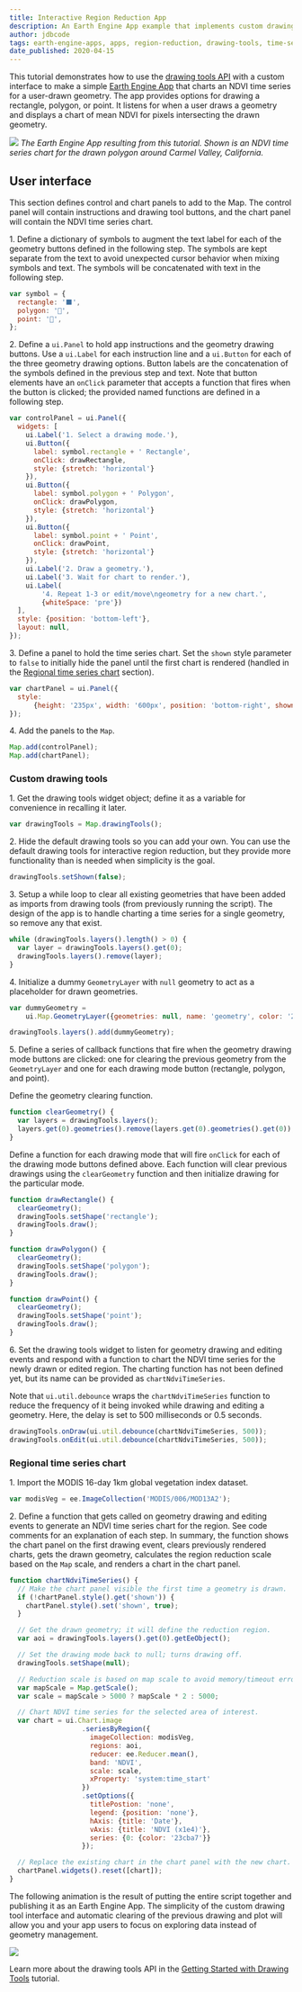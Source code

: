 ```yaml
---
title: Interactive Region Reduction App
description: An Earth Engine App example that implements custom drawing tools to simplify interactive regional time series charting.
author: jdbcode
tags: earth-engine-apps, apps, region-reduction, drawing-tools, time-series
date_published: 2020-04-15
---
```

<!--
Copyright 2020 The Google Earth Engine Community Authors

Licensed under the Apache License, Version 2.0 (the "License");
you may not use this file except in compliance with the License.
You may obtain a copy of the License at

https://www.apache.org/licenses/LICENSE-2.0

Unless required by applicable law or agreed to in writing, software
distributed under the License is distributed on an "AS IS" BASIS,
WITHOUT WARRANTIES OR CONDITIONS OF ANY KIND, either express or implied.
See the License for the specific language governing permissions and
limitations under the License.
-->

This tutorial demonstrates how to use the [drawing tools
API](https://developers.google.com/earth-engine/ui_widgets#ui.map.drawingtools)
with a custom interface to make a simple [Earth Engine
App](https://developers.google.com/earth-engine/apps) that charts an NDVI
time series for a user-drawn geometry. The app provides options for drawing a
rectangle, polygon, or point. It listens for when a user draws a geometry and
displays a chart of mean NDVI for pixels intersecting the drawn geometry.

![](app-img.jpg)
_The Earth Engine App resulting from this
tutorial. Shown is an NDVI time series chart for the drawn polygon around
Carmel Valley, California._

## User interface

This section defines control and chart panels to add to the Map. The control
panel will contain instructions and drawing tool buttons, and the chart panel
will contain the NDVI time series chart.

1\. Define a dictionary of symbols to augment the text label for each of the
geometry buttons defined in the following step. The symbols are kept separate
from the text to avoid unexpected cursor behavior when mixing symbols and
text. The symbols will be concatenated with text in the following step.

```js
var symbol = {
  rectangle: '⬛',
  polygon: '🔺',
  point: '📍',
};
```

2\. Define a `ui.Panel` to hold app instructions and the geometry drawing
buttons. Use a `ui.Label` for each instruction line and a `ui.Button` for
each of the three geometry drawing options. Button labels are the
concatenation of the symbols defined in the previous step and text. Note that
button elements have an `onClick` parameter that accepts a function that
fires when the button is clicked; the provided named functions are defined in
a following step.

```js
var controlPanel = ui.Panel({
  widgets: [
    ui.Label('1. Select a drawing mode.'),
    ui.Button({
      label: symbol.rectangle + ' Rectangle',
      onClick: drawRectangle,
      style: {stretch: 'horizontal'}
    }),
    ui.Button({
      label: symbol.polygon + ' Polygon',
      onClick: drawPolygon,
      style: {stretch: 'horizontal'}
    }),
    ui.Button({
      label: symbol.point + ' Point',
      onClick: drawPoint,
      style: {stretch: 'horizontal'}
    }),
    ui.Label('2. Draw a geometry.'),
    ui.Label('3. Wait for chart to render.'),
    ui.Label(
        '4. Repeat 1-3 or edit/move\ngeometry for a new chart.',
        {whiteSpace: 'pre'})
  ],
  style: {position: 'bottom-left'},
  layout: null,
});
```

3\. Define a panel to hold the time series chart. Set the `shown` style
parameter to `false` to initially hide the panel until the first chart is
rendered (handled in the
[Regional time series chart](#Regional-time-series-chart) section).

```js
var chartPanel = ui.Panel({
  style:
      {height: '235px', width: '600px', position: 'bottom-right', shown: false}
});
```

4\. Add the panels to the `Map`.

```js
Map.add(controlPanel);
Map.add(chartPanel);
```

### Custom drawing tools

1\. Get the drawing tools widget object; define it as a variable for
convenience in recalling it later.

```js
var drawingTools = Map.drawingTools();
```

2\. Hide the default drawing tools so you can add your own. You can use the
default drawing tools for interactive region reduction, but they provide more
functionality than is needed when simplicity is the goal.

```js
drawingTools.setShown(false);
```

3\. Setup a while loop to clear all existing geometries that have been added
as imports from drawing tools (from previously running the script). The
design of the app is to handle charting a time series for a single geometry,
so remove any that exist.

```js
while (drawingTools.layers().length() > 0) {
  var layer = drawingTools.layers().get(0);
  drawingTools.layers().remove(layer);
}
```

4\. Initialize a dummy `GeometryLayer` with `null` geometry to act as a
placeholder for drawn geometries.

```js
var dummyGeometry =
    ui.Map.GeometryLayer({geometries: null, name: 'geometry', color: '23cba7'});

drawingTools.layers().add(dummyGeometry);
```

5\. Define a series of callback functions that fire when the geometry drawing
mode buttons are clicked: one for clearing the previous geometry from the
`GeometryLayer` and one for each drawing mode button
(rectangle, polygon, and point).

Define the geometry clearing function.

```js
function clearGeometry() {
  var layers = drawingTools.layers();
  layers.get(0).geometries().remove(layers.get(0).geometries().get(0));
}
```

Define a function for each drawing mode that will fire `onClick` for each of
the drawing mode buttons defined above. Each function will clear previous
drawings using the `clearGeometry` function and then initialize drawing for
the particular mode.

```js
function drawRectangle() {
  clearGeometry();
  drawingTools.setShape('rectangle');
  drawingTools.draw();
}

function drawPolygon() {
  clearGeometry();
  drawingTools.setShape('polygon');
  drawingTools.draw();
}

function drawPoint() {
  clearGeometry();
  drawingTools.setShape('point');
  drawingTools.draw();
}
```

6\. Set the drawing tools widget to listen for geometry drawing and editing
events and respond with a function to chart the NDVI time series for the
newly drawn or edited region. The charting function has not
been defined yet, but its name can be provided as `chartNdviTimeSeries`.

Note that `ui.util.debounce` wraps the `chartNdviTimeSeries` function to
reduce the frequency of it being invoked while drawing and editing a
geometry. Here, the delay is set to 500 milliseconds or 0.5 seconds.

```js
drawingTools.onDraw(ui.util.debounce(chartNdviTimeSeries, 500));
drawingTools.onEdit(ui.util.debounce(chartNdviTimeSeries, 500));
```

### Regional time series chart

1\. Import the MODIS 16-day 1km global vegetation index dataset.

```js
var modisVeg = ee.ImageCollection('MODIS/006/MOD13A2');
```

2\. Define a function that gets called on geometry drawing and editing events
to generate an NDVI time series chart for the region. See code comments
for an explanation of each step. In summary, the function shows the
chart panel on the first drawing event, clears previously rendered charts, gets
the drawn geometry, calculates the region reduction scale based on the `Map`
scale, and renders a chart in the chart panel.

```js
function chartNdviTimeSeries() {
  // Make the chart panel visible the first time a geometry is drawn.
  if (!chartPanel.style().get('shown')) {
    chartPanel.style().set('shown', true);
  }

  // Get the drawn geometry; it will define the reduction region.
  var aoi = drawingTools.layers().get(0).getEeObject();

  // Set the drawing mode back to null; turns drawing off.
  drawingTools.setShape(null);

  // Reduction scale is based on map scale to avoid memory/timeout errors.
  var mapScale = Map.getScale();
  var scale = mapScale > 5000 ? mapScale * 2 : 5000;

  // Chart NDVI time series for the selected area of interest.
  var chart = ui.Chart.image
                  .seriesByRegion({
                    imageCollection: modisVeg,
                    regions: aoi,
                    reducer: ee.Reducer.mean(),
                    band: 'NDVI',
                    scale: scale,
                    xProperty: 'system:time_start'
                  })
                  .setOptions({
                    titlePostion: 'none',
                    legend: {position: 'none'},
                    hAxis: {title: 'Date'},
                    vAxis: {title: 'NDVI (x1e4)'},
                    series: {0: {color: '23cba7'}}
                  });

  // Replace the existing chart in the chart panel with the new chart.
  chartPanel.widgets().reset([chart]);
}
```

The following animation is the result of putting the entire script together and
publishing it as an Earth Engine App. The simplicity of the custom drawing
tool interface and automatic clearing of the previous drawing and
plot will allow you and your app users to focus on exploring data instead of
geometry management.

![](app-animation.gif)

Learn more about the drawing tools API in the
[Getting Started with Drawing Tools](https://developers.google.com/earth-engine/tutorials/community/drawing-tools)
tutorial.
